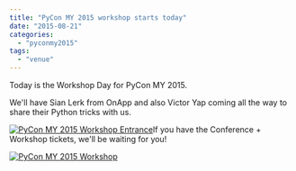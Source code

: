 ```yaml
---
title: "PyCon MY 2015 workshop starts today"
date: "2015-08-21"
categories: 
  - "pyconmy2015"
tags: 
  - "venue"
---
```


Today is the Workshop Day for PyCon MY 2015.

We'll have Sian Lerk from OnApp and also Victor Yap coming all the way to share their Python tricks with us.

[![PyCon MY 2015 Workshop Entrance](https://pyconmy.files.wordpress.com/2015/08/2015-08-21-08-23-54.jpg?w=660)](https://pyconmy.files.wordpress.com/2015/08/2015-08-21-08-23-54.jpg)If you have the Conference + Workshop tickets, we'll be waiting for you!

[![PyCon MY 2015 Workshop](https://pyconmy.files.wordpress.com/2015/08/2015-08-21-08-04-19.jpg?w=660)](https://pyconmy.files.wordpress.com/2015/08/2015-08-21-08-04-19.jpg)
